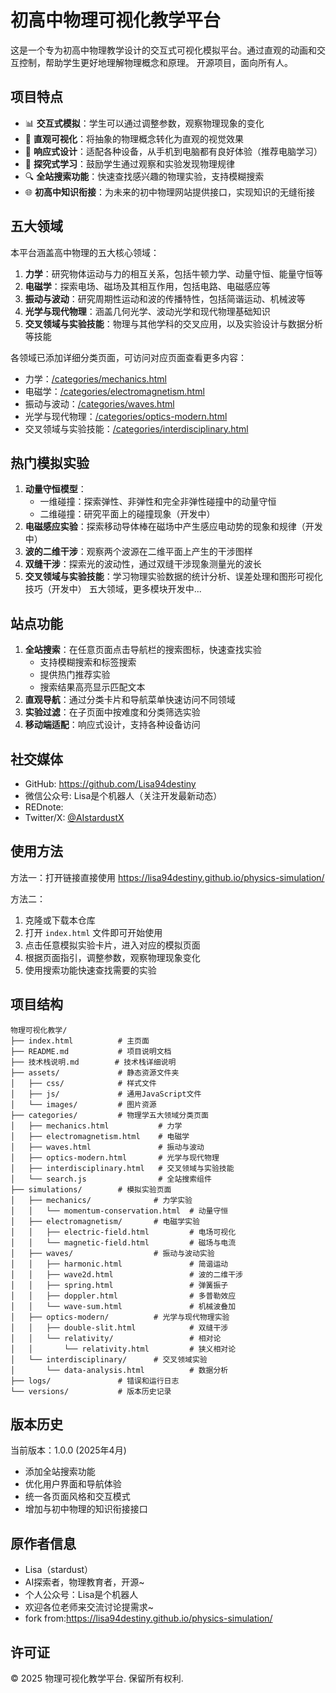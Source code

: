 # 初高中物理可视化教学平台

这是一个专为初高中物理教学设计的交互式可视化模拟平台。通过直观的动画和交互控制，帮助学生更好地理解物理概念和原理。
开源项目，面向所有人。


## 项目特点

- 📊 **交互式模拟**：学生可以通过调整参数，观察物理现象的变化
- 🎯 **直观可视化**：将抽象的物理概念转化为直观的视觉效果
- 📱 **响应式设计**：适配各种设备，从手机到电脑都有良好体验（推荐电脑学习）
- 🧠 **探究式学习**：鼓励学生通过观察和实验发现物理规律
- 🔍 **全站搜索功能**：快速查找感兴趣的物理实验，支持模糊搜索
- 🌐 **初高中知识衔接**：为未来的初中物理网站提供接口，实现知识的无缝衔接

## 五大领域

本平台涵盖高中物理的五大核心领域：

1. **力学**：研究物体运动与力的相互关系，包括牛顿力学、动量守恒、能量守恒等
2. **电磁学**：探索电场、磁场及其相互作用，包括电路、电磁感应等
3. **振动与波动**：研究周期性运动和波的传播特性，包括简谐运动、机械波等
4. **光学与现代物理**：涵盖几何光学、波动光学和现代物理基础知识
5. **交叉领域与实验技能**：物理与其他学科的交叉应用，以及实验设计与数据分析等技能

各领域已添加详细分类页面，可访问对应页面查看更多内容：
- 力学：<a href="./categories/mechanics.html" target="_blank">/categories/mechanics.html</a>
- 电磁学：<a href="./categories/electromagnetism.html" target="_blank">/categories/electromagnetism.html</a>
- 振动与波动：<a href="./categories/waves.html" target="_blank">/categories/waves.html</a>
- 光学与现代物理：<a href="./categories/optics-modern.html" target="_blank">/categories/optics-modern.html</a>
- 交叉领域与实验技能：<a href="./categories/interdisciplinary.html" target="_blank">/categories/interdisciplinary.html</a>

## 热门模拟实验

1. **动量守恒模型**：
   - 一维碰撞：探索弹性、非弹性和完全非弹性碰撞中的动量守恒
   - 二维碰撞：研究平面上的碰撞现象（开发中）
2. **电磁感应实验**：探索移动导体棒在磁场中产生感应电动势的现象和规律（开发中）
3. **波的二维干涉**：观察两个波源在二维平面上产生的干涉图样
4. **双缝干涉**：探索光的波动性，通过双缝干涉现象测量光的波长
5. **交叉领域与实验技能**：学习物理实验数据的统计分析、误差处理和图形可视化技巧（开发中）
五大领域，更多模块开发中...

## 站点功能

1. **全站搜索**：在任意页面点击导航栏的搜索图标，快速查找实验
   - 支持模糊搜索和标签搜索
   - 提供热门推荐实验
   - 搜索结果高亮显示匹配文本
2. **直观导航**：通过分类卡片和导航菜单快速访问不同领域
3. **实验过滤**：在子页面中按难度和分类筛选实验
4. **移动端适配**：响应式设计，支持各种设备访问

## 社交媒体

- GitHub: <a href="https://github.com/Lisa94destiny" target="_blank">https://github.com/Lisa94destiny</a>
- 微信公众号: Lisa是个机器人（关注开发最新动态）
- REDnote: 
- Twitter/X: <a href="https://x.com/AIstardustX" target="_blank">@AIstardustX</a>

## 使用方法

方法一：打开链接直接使用 <a href="https://lisa94destiny.github.io/physics-simulation/" target="_blank">https://lisa94destiny.github.io/physics-simulation/</a>

方法二：
1. 克隆或下载本仓库
2. 打开 `index.html` 文件即可开始使用
3. 点击任意模拟实验卡片，进入对应的模拟页面
4. 根据页面指引，调整参数，观察物理现象变化
5. 使用搜索功能快速查找需要的实验

## 项目结构

```
物理可视化教学/
├── index.html          # 主页面
├── README.md           # 项目说明文档
├── 技术栈说明.md        # 技术栈详细说明
├── assets/             # 静态资源文件夹
│   ├── css/            # 样式文件
│   ├── js/             # 通用JavaScript文件
│   └── images/         # 图片资源
├── categories/         # 物理学五大领域分类页面
│   ├── mechanics.html           # 力学
│   ├── electromagnetism.html    # 电磁学
│   ├── waves.html               # 振动与波动
│   ├── optics-modern.html       # 光学与现代物理
│   ├── interdisciplinary.html   # 交叉领域与实验技能
│   └── search.js                # 全站搜索组件
├── simulations/        # 模拟实验页面
│   ├── mechanics/              # 力学实验
│   │   └── momentum-conservation.html  # 动量守恒
│   ├── electromagnetism/       # 电磁学实验
│   │   ├── electric-field.html         # 电场可视化
│   │   └── magnetic-field.html         # 磁场与电流
│   ├── waves/                  # 振动与波动实验
│   │   ├── harmonic.html               # 简谐运动
│   │   ├── wave2d.html                 # 波的二维干涉
│   │   ├── spring.html                 # 弹簧振子
│   │   ├── doppler.html                # 多普勒效应
│   │   └── wave-sum.html               # 机械波叠加
│   ├── optics-modern/          # 光学与现代物理实验
│   │   ├── double-slit.html            # 双缝干涉
│   │   └── relativity/                 # 相对论
│   │       └── relativity.html         # 狭义相对论
│   └── interdisciplinary/      # 交叉领域实验
│       └── data-analysis.html          # 数据分析
├── logs/               # 错误和运行日志
└── versions/           # 版本历史记录
```

## 版本历史

当前版本：1.0.0 (2025年4月)
- 添加全站搜索功能
- 优化用户界面和导航体验
- 统一各页面风格和交互模式
- 增加与初中物理的知识衔接接口

## 原作者信息
- Lisa（stardust）
- AI探索者，物理教育者，开源~
- 个人公众号：Lisa是个机器人
- 欢迎各位老师来交流讨论提需求~
- fork from:https://lisa94destiny.github.io/physics-simulation/


## 许可证

© 2025 物理可视化教学平台. 保留所有权利.
